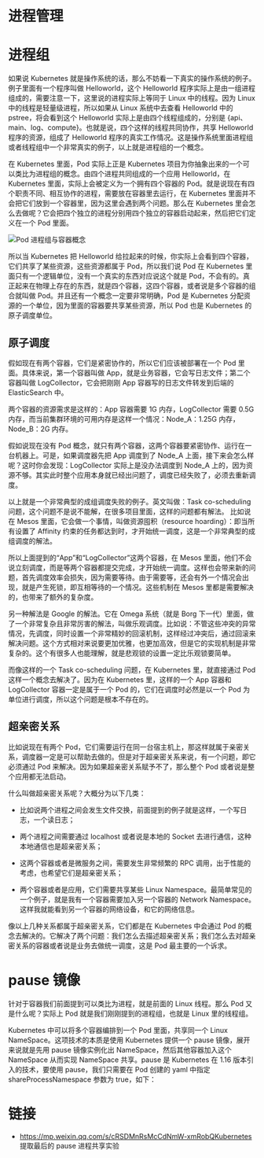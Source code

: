 # 进程管理

# 进程组

如果说 Kubernetes 就是操作系统的话，那么不妨看一下真实的操作系统的例子。例子里面有一个程序叫做 Helloworld，这个 Helloworld 程序实际上是由一组进程组成的，需要注意一下，这里说的进程实际上等同于 Linux 中的线程。因为 Linux 中的线程是轻量级进程，所以如果从 Linux 系统中去查看 Helloworld 中的 pstree，将会看到这个 Helloworld 实际上是由四个线程组成的，分别是 {api、main、log、compute}。也就是说，四个这样的线程共同协作，共享 Helloworld 程序的资源，组成了 Helloworld 程序的真实工作情况。这是操作系统里面进程组或者线程组中一个非常真实的例子，以上就是进程组的一个概念。

在 Kubernetes 里面，Pod 实际上正是 Kubernetes 项目为你抽象出来的一个可以类比为进程组的概念。由四个进程共同组成的一个应用 Helloworld，在 Kubernetes 里面，实际上会被定义为一个拥有四个容器的 Pod。就是说现在有四个职责不同、相互协作的进程，需要放在容器里去运行，在 Kubernetes 里面并不会把它们放到一个容器里，因为这里会遇到两个问题。那么在 Kubernetes 里会怎么去做呢？它会把四个独立的进程分别用四个独立的容器启动起来，然后把它们定义在一个 Pod 里面。

![Pod 进程组与容器概念](https://s2.ax1x.com/2019/10/06/ugDUbV.jpg)

所以当 Kubernetes 把 Helloworld 给拉起来的时候，你实际上会看到四个容器，它们共享了某些资源，这些资源都属于 Pod，所以我们说 Pod 在 Kubernetes 里面只有一个逻辑单位，没有一个真实的东西对应说这个就是 Pod，不会有的。真正起来在物理上存在的东西，就是四个容器，这四个容器，或者说是多个容器的组合就叫做 Pod。并且还有一个概念一定要非常明确，Pod 是 Kubernetes 分配资源的一个单位，因为里面的容器要共享某些资源，所以 Pod 也是 Kubernetes 的原子调度单位。

## 原子调度

假如现在有两个容器，它们是紧密协作的，所以它们应该被部署在一个 Pod 里面。具体来说，第一个容器叫做 App，就是业务容器，它会写日志文件；第二个容器叫做 LogCollector，它会把刚刚 App 容器写的日志文件转发到后端的 ElasticSearch 中。

两个容器的资源需求是这样的：App 容器需要 1G 内存，LogCollector 需要 0.5G 内存，而当前集群环境的可用内存是这样一个情况：Node_A：1.25G 内存，Node_B：2G 内存。

假如说现在没有 Pod 概念，就只有两个容器，这两个容器要紧密协作、运行在一台机器上。可是，如果调度器先把 App 调度到了 Node_A 上面，接下来会怎么样呢？这时你会发现：LogCollector 实际上是没办法调度到 Node_A 上的，因为资源不够。其实此时整个应用本身就已经出问题了，调度已经失败了，必须去重新调度。

以上就是一个非常典型的成组调度失败的例子。英文叫做：Task co-scheduling 问题，这个问题不是说不能解，在很多项目里面，这样的问题都有解法。
比如说在 Mesos 里面，它会做一个事情，叫做资源囤积（resource hoarding）：即当所有设置了 Affinity 约束的任务都达到时，才开始统一调度，这是一个非常典型的成组调度的解法。

所以上面提到的“App”和“LogCollector”这两个容器，在 Mesos 里面，他们不会说立刻调度，而是等两个容器都提交完成，才开始统一调度。这样也会带来新的问题，首先调度效率会损失，因为需要等待。由于需要等，还会有外一个情况会出现，就是产生死锁，即互相等待的一个情况。这些机制在 Mesos 里都是需要解决的，也带来了额外的复杂度。

另一种解法是 Google 的解法。它在 Omega 系统（就是 Borg 下一代）里面，做了一个非常复杂且非常厉害的解法，叫做乐观调度。比如说：不管这些冲突的异常情况，先调度，同时设置一个非常精妙的回滚机制，这样经过冲突后，通过回滚来解决问题。这个方式相对来说要更加优雅，也更加高效，但是它的实现机制是非常复杂的。这个有很多人也能理解，就是悲观锁的设置一定比乐观锁要简单。

而像这样的一个 Task co-scheduling 问题，在 Kubernetes 里，就直接通过 Pod 这样一个概念去解决了。因为在 Kubernetes 里，这样的一个 App 容器和 LogCollector 容器一定是属于一个 Pod 的，它们在调度时必然是以一个 Pod 为单位进行调度，所以这个问题是根本不存在的。

## 超亲密关系

比如说现在有两个 Pod，它们需要运行在同一台宿主机上，那这样就属于亲密关系，调度器一定是可以帮助去做的。但是对于超亲密关系来说，有一个问题，即它必须通过 Pod 来解决。因为如果超亲密关系赋予不了，那么整个 Pod 或者说是整个应用都无法启动。

什么叫做超亲密关系呢？大概分为以下几类：

- 比如说两个进程之间会发生文件交换，前面提到的例子就是这样，一个写日志，一个读日志；

- 两个进程之间需要通过 localhost 或者说是本地的 Socket 去进行通信，这种本地通信也是超亲密关系；

- 这两个容器或者是微服务之间，需要发生非常频繁的 RPC 调用，出于性能的考虑，也希望它们是超亲密关系；

- 两个容器或者是应用，它们需要共享某些 Linux Namespace。最简单常见的一个例子，就是我有一个容器需要加入另一个容器的 Network Namespace。这样我就能看到另一个容器的网络设备，和它的网络信息。

像以上几种关系都属于超亲密关系，它们都是在 Kubernetes 中会通过 Pod 的概念去解决的。它解决了两个问题：我们怎么去描述超亲密关系；我们怎么去对超亲密关系的容器或者说是业务去做统一调度，这是 Pod 最主要的一个诉求。

# pause 镜像

针对于容器我们前面提到可以类比为进程，就是前面的 Linux 线程。那么 Pod 又是什么呢？实际上 Pod 就是我们刚刚提到的进程组，也就是 Linux 里的线程组。

Kubernetes 中可以将多个容器编排到一个 Pod 里面，共享同一个 Linux NameSpace。这项技术的本质是使用 Kubernetes 提供一个 pause 镜像，展开来说就是先用 pause 镜像实例化出 NameSpace，然后其他容器加入这个 NameSpace 从而实现 NameSpace 共享。pause 是 Kubernetes 在 1.16 版本引入的技术，要使用 pause，我们只需要在 Pod 创建的 yaml 中指定 shareProcessNamespace 参数为 true，如下：

# 链接

- https://mp.weixin.qq.com/s/cRSDMnRsMcCdNmW-xmRobQKubernetes 提取最后的 pause 进程共享实验